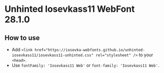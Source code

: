 # Unhinted Iosevkass11 WebFont 28.1.0

## How to use

- Add `<link href="https://iosevka-webfonts.github.io/unhinted-iosevkass11/iosevkass11-unhinted.css" rel="stylesheet" />` to your `<head>`.
- Use `fontFamily: 'Iosevkass11 Web'` or `font-family: 'Iosevkass11 Web'`.
